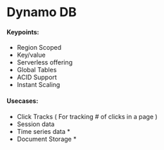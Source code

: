 # Dynamo DB

#### Keypoints:
- Region Scoped
- Key/value
- Serverless offering
- Global Tables
- ACID Support
- Instant Scaling

#### Usecases:
- Click Tracks ( For tracking # of clicks in a page )
- Session data
- Time series data *
- Document Storage *
